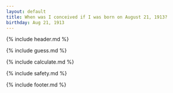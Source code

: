```yaml
---
layout: default
title: When was I conceived if I was born on August 21, 1913?
birthday: Aug 21, 1913
---
```


{% include header.md %}

{% include guess.md %}

{% include calculate.md %}

{% include safety.md %}

{% include footer.md %}



